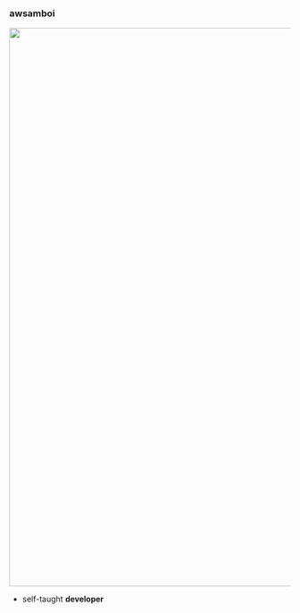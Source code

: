 ### awsamboi

<div id="header" align="center">
  <img src="https://media.giphy.com/media/Dh5q0sShxgp13DwrvG/giphy.gif" width="1000"/>
</div>

- self-taught **developer**
